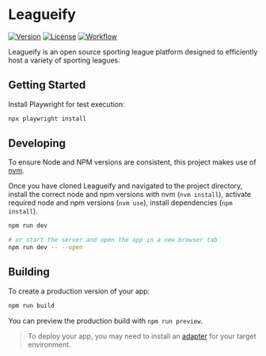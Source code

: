# Leagueify

[![Version](https://img.shields.io/github/v/release/Leagueify/Leagueify)](https://github.com/Leagueify/Leagueify/releases/latest)
[![License](https://img.shields.io/github/license/Leagueify/Leagueify)](https://github.com/Leagueify/Leagueify/blob/main/LICENSE)
[![Workflow](https://github.com/Leagueify/Leagueify/actions/workflows/tests.yml/badge.svg)](https://github.com/Leagueify/Leagueify/actions/workflows/tests.yml)

Leagueify is an open source sporting league platform designed to efficiently host a variety of sporting leagues.

## Getting Started

Install Playwright for test execution:

```bash
npx playwright install
```

## Developing

To ensure Node and NPM versions are consistent, this project makes use of [nvm](https://github.com/nvm-sh/nvm).

Once you have cloned Leagueify and navigated to the project directory, install the correct node and npm versions with nvm (`nvm install`), activate required node and npm versions (`nvm use`), install dependencies (`npm install`).

```bash
npm run dev

# or start the server and open the app in a new browser tab
npm run dev -- --open
```

## Building

To create a production version of your app:

```bash
npm run build
```

You can preview the production build with `npm run preview`.

> To deploy your app, you may need to install an [adapter](https://kit.svelte.dev/docs/adapters) for your target environment.
